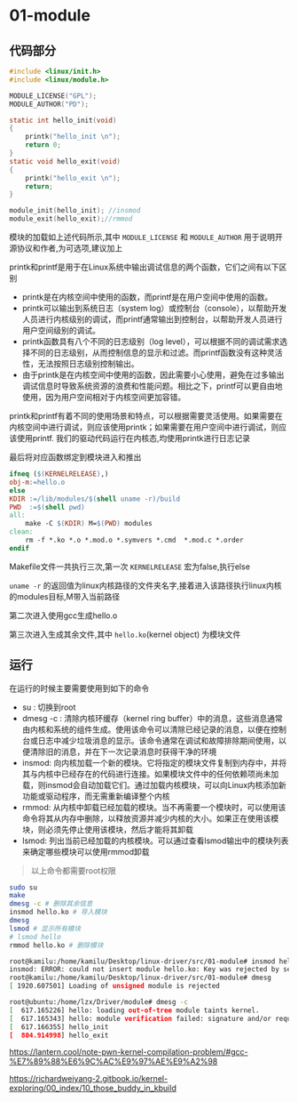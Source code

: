 
# 01-module

## 代码部分

```c
#include <linux/init.h>
#include <linux/module.h>

MODULE_LICENSE("GPL");
MODULE_AUTHOR("PD");

static int hello_init(void)
{
	printk("hello_init \n");
	return 0;
}
static void hello_exit(void)
{
	printk("hello_exit \n");
	return;
}

module_init(hello_init); //insmod
module_exit(hello_exit);//rmmod
```

模块的加载如上述代码所示,其中 `MODULE_LICENSE` 和 `MODULE_AUTHOR` 用于说明开源协议和作者,为可选项,建议加上

printk和printf是用于在Linux系统中输出调试信息的两个函数，它们之间有以下区别

- printk是在内核空间中使用的函数，而printf是在用户空间中使用的函数。
- printk可以输出到系统日志（system log）或控制台（console），以帮助开发人员进行内核级别的调试，而printf通常输出到控制台，以帮助开发人员进行用户空间级别的调试。
- printk函数具有八个不同的日志级别（log level），可以根据不同的调试需求选择不同的日志级别，从而控制信息的显示和过滤。而printf函数没有这种灵活性，无法按照日志级别控制输出。
- 由于printk是在内核空间中使用的函数，因此需要小心使用，避免在过多输出调试信息时导致系统资源的浪费和性能问题。相比之下，printf可以更自由地使用，因为用户空间相对于内核空间更加容错。

printk和printf有着不同的使用场景和特点，可以根据需要灵活使用。如果需要在内核空间中进行调试，则应该使用printk；如果需要在用户空间中进行调试，则应该使用printf. 我们的驱动代码运行在内核态,均使用printk进行日志记录

最后将对应函数绑定到模块进入和推出

```Makefile
ifneq ($(KERNELRELEASE),)
obj-m:=hello.o
else
KDIR :=/lib/modules/$(shell uname -r)/build
PWD  :=$(shell pwd)
all:
	make -C $(KDIR) M=$(PWD) modules
clean:
	rm -f *.ko *.o *.mod.o *.symvers *.cmd  *.mod.c *.order
endif
```

Makefile文件一共执行三次,第一次 `KERNELRELEASE` 宏为false,执行else

`uname -r` 的返回值为linux内核路径的文件夹名字,接着进入该路径执行linux内核的modules目标,M带入当前路径

第二次进入使用gcc生成hello.o

第三次进入生成其余文件,其中 `hello.ko`(kernel object) 为模块文件

## 运行

在运行的时候主要需要使用到如下的命令

- su : 切换到root
- dmesg -c : 清除内核环缓存（kernel ring buffer）中的消息，这些消息通常由内核和系统的组件生成。使用该命令可以清除已经记录的消息，以便在控制台或日志中减少垃圾消息的显示。该命令通常在调试和故障排除期间使用，以便清除旧的消息，并在下一次记录消息时获得干净的环境
- insmod: 向内核加载一个新的模块。它将指定的模块文件复制到内存中，并将其与内核中已经存在的代码进行连接。如果模块文件中的任何依赖项尚未加载，则insmod会自动加载它们。通过加载内核模块，可以向Linux内核添加新功能或驱动程序，而无需重新编译整个内核
- rmmod: 从内核中卸载已经加载的模块。当不再需要一个模块时，可以使用该命令将其从内存中删除，以释放资源并减少内核的大小。如果正在使用该模块，则必须先停止使用该模块，然后才能将其卸载
- lsmod: 列出当前已经加载的内核模块。可以通过查看lsmod输出中的模块列表来确定哪些模块可以使用rmmod卸载

> 以上命令都需要root权限

```bash
sudo su
make
dmesg -c # 删除其余信息
insmod hello.ko # 导入模块
dmesg
lsmod # 显示所有模块
# lsmod hello
rmmod hello.ko # 删除模块
```

```bash
root@kamilu:/home/kamilu/Desktop/linux-driver/src/01-module# insmod hello.ko
insmod: ERROR: could not insert module hello.ko: Key was rejected by service
root@kamilu:/home/kamilu/Desktop/linux-driver/src/01-module# dmesg
[ 1920.607501] Loading of unsigned module is rejected
```

```bash
root@ubuntu:/home/lzx/Driver/module# dmesg -c
[  617.165226] hello: loading out-of-tree module taints kernel.
[  617.165343] hello: module verification failed: signature and/or required key missing - tainting kernel
[  617.166355] hello_init 
[  804.914998] hello_exit
```

https://lantern.cool/note-pwn-kernel-compilation-problem/#gcc-%E7%89%88%E6%9C%AC%E9%97%AE%E9%A2%98

https://richardweiyang-2.gitbook.io/kernel-exploring/00_index/10_those_buddy_in_kbuild